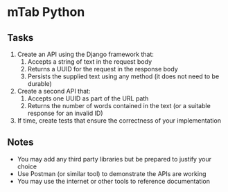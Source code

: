 # mTab Python

## Tasks

1. Create an API using the Django framework that:
   1. Accepts a string of text in the request body 
   2. Returns a UUID for the request in the response body
   3. Persists the supplied text using any method (it does not need to be durable)
2. Create a second API that:
   1. Accepts one UUID as part of the URL path
   2. Returns the number of words contained in the text (or a suitable response for an invalid ID)
3. If time, create tests that ensure the correctness of your implementation

## Notes

- You may add any third party libraries but be prepared to justify your choice
- Use Postman (or similar tool) to demonstrate the APIs are working
- You may use the internet or other tools to reference documentation